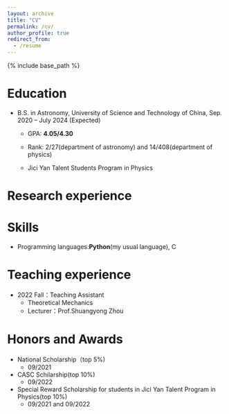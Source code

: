 ```yaml
---
layout: archive
title: "CV"
permalink: /cv/
author_profile: true
redirect_from:
  - /resume
---
```


{% include base_path %}

Education
======
* B.S. in Astronomy, University of Science and Technology of China, Sep. 2020 – July 2024 (Expected)
  * GPA: **4.05/4.30**
  * Rank: 2/27(department of astronomy) and 14/408(department of physics)
     
  * Jici Yan Talent Students Program in Physics 


Research experience
======


Skills
======
* Programming languages:**Python**(my usual language), C


Teaching experience
======
* 2022 Fall：Teaching Assistant
  * Theoretical Mechanics
  * Lecturer：Prof.Shuangyong Zhou
 
Honors and Awards
======
* National Scholarship（top 5%)
  * 09/2021
* CASC Schilarship(top 10%)
  *  09/2022
* Special Reward Scholarship for students in Jici Yan Talent Program in Physics(top 10%)
  * 09/2021 and 09/2022 


<!--
* Skill 2
  * Sub-skill 2.1
  * Sub-skill 2.2
  * Sub-skill 2.3
* Skill 3
-->
<!--
Publications
======
  <ul>{% for post in site.publications %}
    {% include archive-single-cv.html %}
  {% endfor %}</ul>


Talks
======
  <ul>{% for post in site.talks %}
    {% include archive-single-talk-cv.html %}
  {% endfor %}</ul>
  
Teaching
======
  <ul>{% for post in site.teaching %}
    {% include archive-single-cv.html %}
  {% endfor %}</ul>
  
Service and leadership
======
* Currently signed in to 43 different slack teams
-->
